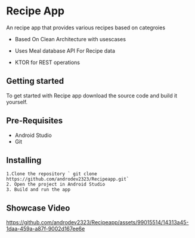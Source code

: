 # Recipe App
An recipe app that provides various recipes based on categroies

 * Based On Clean Architecture with usescases 

* Uses Meal database API For Recipe data

* KTOR for REST operations


## Getting started
To get started with Recipe app
download the source code and build it yourself.

## Pre-Requisites
* Android Studio
* Git


## Installing
    1.Clone the repository ` git clone https://github.com/androdev2323/Recipeapp.git`
    2. Open the project in Android Studio
    3. Build and run the app
    

## Showcase Video


https://github.com/androdev2323/Recipeapp/assets/99015514/14313a45-1daa-459a-a87f-9002d167ee6e


 

